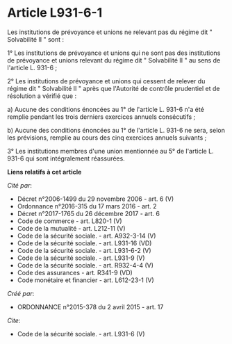 # Article L931-6-1

Les institutions de prévoyance et unions ne relevant pas du régime dit " Solvabilité II " sont : 

1° Les institutions de prévoyance et unions qui ne sont pas des institutions de prévoyance et unions relevant du régime dit "
Solvabilité II " au sens de l'article L. 931-6 ; 

2° Les institutions de prévoyance et unions qui cessent de relever du régime dit " Solvabilité II " après que l'Autorité de
contrôle prudentiel et de résolution a vérifié que : 

a) Aucune des conditions énoncées au 1° de l'article L. 931-6 n'a été remplie pendant les trois derniers exercices annuels
consécutifs ; 

b) Aucune des conditions énoncées au 1° de l'article L. 931-6 ne sera, selon les prévisions, remplie au cours des cinq
exercices annuels suivants ; 

3° Les institutions membres d'une union mentionnée au 5° de l'article L. 931-6 qui sont intégralement réassurées.

**Liens relatifs à cet article**

_Cité par_:

  - Décret n°2006-1499 du 29 novembre 2006 - art. 6 (V)
  - Ordonnance n°2016-315 du 17 mars 2016 - art. 2
  - Décret n°2017-1765 du 26 décembre 2017 - art. 6
  - Code de commerce - art. L820-1 (V)
  - Code de la mutualité - art. L212-11 (V)
  - Code de la sécurité sociale. - art. A932-3-14 (V)
  - Code de la sécurité sociale. - art. L931-16 (VD)
  - Code de la sécurité sociale. - art. L931-6-2 (V)
  - Code de la sécurité sociale. - art. L931-9 (V)
  - Code de la sécurité sociale. - art. R932-4-4 (V)
  - Code des assurances - art. R341-9 (VD)
  - Code monétaire et financier - art. L612-23-1 (V)

_Créé par_:

  - ORDONNANCE n°2015-378 du 2 avril 2015 - art. 17

_Cite_:

  - Code de la sécurité sociale. - art. L931-6 (V)

